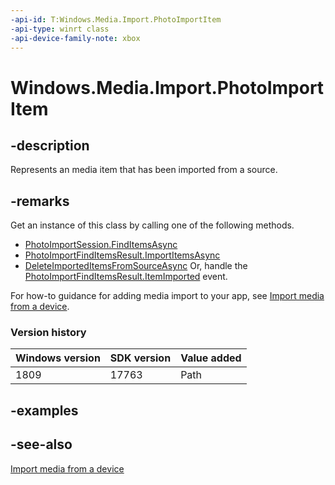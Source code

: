```yaml
---
-api-id: T:Windows.Media.Import.PhotoImportItem
-api-type: winrt class
-api-device-family-note: xbox
---
```


<!-- Class syntax.
public class PhotoImportItem : Windows.Media.Import.IPhotoImportItem
-->

# Windows.Media.Import.PhotoImportItem

## -description
Represents an media item that has been imported from a source.

## -remarks
Get an instance of this class by calling one of the following methods.

+ [PhotoImportSession.FindItemsAsync](photoimportsession_finditemsasync_1686050162.md)
+ [PhotoImportFindItemsResult.ImportItemsAsync](photoimportfinditemsresult_importitemsasync_357096682.md)
+ [DeleteImportedItemsFromSourceAsync](photoimportimportitemsresult_deleteimporteditemsfromsourceasync_1949343605.md)
Or, handle the [PhotoImportFindItemsResult.ItemImported](photoimportfinditemsresult_itemimported.md) event.

For how-to guidance for adding media import to your app, see [Import media from a device](https://msdn.microsoft.com/windows/uwp/audio-video-camera/import-media-from-a-device).

### Version history

| Windows version | SDK version | Value added |
| -- | -- | -- |
| 1809 | 17763 | Path |

## -examples

## -see-also
[Import media from a device](https://msdn.microsoft.com/windows/uwp/audio-video-camera/import-media-from-a-device)
